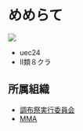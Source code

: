 # めめらて
![](./スクリーンショット%202024-03-18%20104806.png)

- uec24
- Ⅱ類８クラ
  
## 所属組織
- [調布祭実行委員会](https://www.chofusai.jp/)
- [MMA](https://wiki.mma.club.uec.ac.jp/)
  


